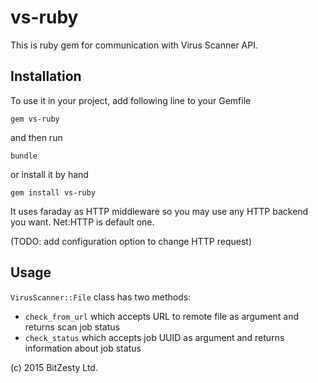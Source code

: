 # vs-ruby
This is ruby gem for communication with Virus Scanner API.

## Installation

To use it in your project, add following line to your Gemfile

`gem vs-ruby`

and then run

`bundle`

or install it by hand

`gem install vs-ruby`

It uses faraday as HTTP middleware so you may use any HTTP backend you want. Net:HTTP is default one.

(TODO: add configuration option to change HTTP request)

## Usage

`VirusScanner::File` class has two methods:

 * `check_from_url` which accepts URL to remote file as argument and returns scan job status
 * `check_status` which accepts job UUID as argument and returns information about job status

(c) 2015 BitZesty Ltd.

